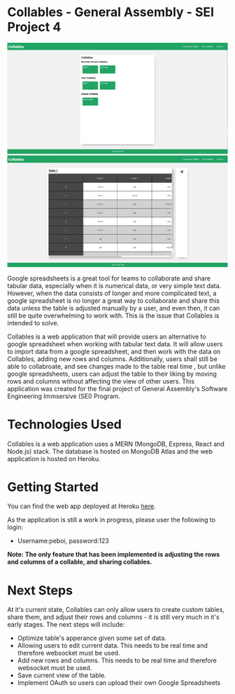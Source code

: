 # Collables - General Assembly - SEI Project 4
![Screenshot 1 of Collable](./README-images/Screenshot.png)
![Screenshot 2 of Collable](./README-images/Screenshot2.png)

Google spreadsheets is a great tool for teams to collaborate and share tabular data, especially when it is numerical data, or very simple text data. However, when the data consists of longer and more complicated text, a google spreadsheet is no longer a great way to collaborate and share this data unless the table is adjusted manually by a user, and even then, it can still be quite overwhelming to work with. This is the issue that Collables is intended to solve.

Collables is a web application that will provide users an alternative to google spreadsheet when working with tabular text data. It will allow users to import data from a google spreadsheet, and then work with the data on Collables, adding new rows and columns. Additionally, users shall still be able to collabroate, and see changes made to the table real time , but unlike google spreadsheets, users can adjust the table to their liking by moving rows and columns without affecting the view of other users.
This application was created for the final project of General Assembly's Software Engineering Immsersive (SEI) Program.

# Technologies Used
Collables is a web application uses a MERN (MongoDB, Express, React and Node.js) stack. The database is hosted on MongoDB Atlas and the web application is hosted on Heroku.

# Getting Started
You can find the web app deployed at Heroku [here](https://collable.herokuapp.com/).

As the application is still a work in progress, please user the following to login:
- Username:peboi, password:123

**Note: The only feature that has been implemented is adjusting the rows and columns of a collable, and sharing collables.**

# Next Steps
At it's current state, Collables can only allow users to create custom tables, share them, and adjust their rows and columns - it is still very much in it's early stages. The next steps will include:
- Optimize table's apperance given some set of data.
- Allowing users to edit current data. This needs to be real time and therefore websocket must be used.
- Add new rows and columns. This needs to be real time and therefore websocket must be used.
- Save current view of the table.
- Implement OAuth so users can upload their own Google Spreadsheets
